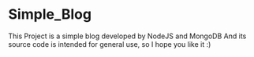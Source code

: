 # Simple_Blog
This Project is a simple blog developed by NodeJS and MongoDB And its source code is intended for general use, so I hope you like it :)
